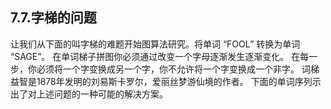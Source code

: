 ## 7.7.字梯的问题

让我们从下面的叫字梯的难题开始图算法研究。将单词 “FOOL” 转换为单词 “SAGE”。 在单词梯子拼图你必须通过改变一个字母逐渐发生逐渐变化。 在每一步，你必须将一个字变换成另一个字，你不允许将一个字变换成一个非字。 词梯益智是1878年发明的刘易斯卡罗尔，爱丽丝梦游仙境的作者。 下面的单词序列示出了对上述问题的一种可能的解决方案。

